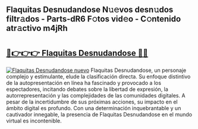 ## Flaquitas Desnudandose N𝚞𝚎vos desn𝚞dos filtr𝚊dos - Parts-dR6 F𝚘tos vid𝚎o - C𝚘ntenido atr𝚊ctivo m4jRh

# <h2><a href="http://mb4tdo.tromn.icu/?c=Flaquitas+Desnudandose">🔗👉👉👉 Flaquitas Desnudandose 🔗🔗</a></h2>

[![Flaquitas Desnudandose nuevo](https://i.imgur.com/pEAQMta.gif)](http://mb4tdo.tromn.icu/?c=Flaquitas+Desnudandose)
Flaquitas Desnudandose, un personaje complejo y estimulante, elude la clasificación directa. Su enfoque distintivo de la autopresentación en línea ha fascinado y provocado a los espectadores, incitando debates sobre la libertad de expresión, la autorrepresentación y las complejidades de las comunidades digitales. A pesar de la incertidumbre de sus próximas acciones, su impacto en el ámbito digital es profundo. Con una determinación inquebrantable y un cautivador innegable, la presencia de Flaquitas Desnudandose en el mundo virtual es incontenible.
